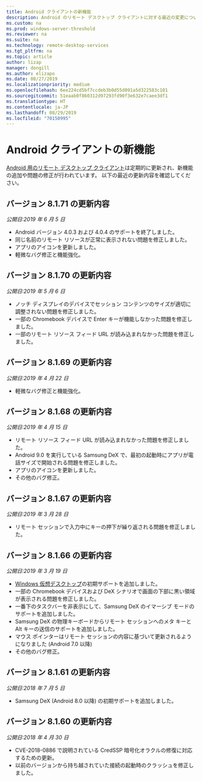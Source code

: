 ```yaml
---
title: Android クライアントの新機能
description: Android のリモート デスクトップ クライアントに対する最近の変更について説明します
ms.custom: na
ms.prod: windows-server-threshold
ms.reviewer: na
ms.suite: na
ms.technology: remote-desktop-services
ms.tgt_pltfrm: na
ms.topic: article
author: lizap
manager: dongill
ms.author: elizapo
ms.date: 08/27/2019
ms.localizationpriority: medium
ms.openlocfilehash: 6ee224cd5bf7ccdeb3b0d55d091a5d322583c101
ms.sourcegitcommit: 51eaab0f860312d97293fd90f3e632e7caee3df1
ms.translationtype: HT
ms.contentlocale: ja-JP
ms.lasthandoff: 08/29/2019
ms.locfileid: "70150995"
---
```

# <a name="whats-new-in-the-android-client"></a>Android クライアントの新機能

[Android 用のリモート デスクトップ クライアント](remote-desktop-android.md)は定期的に更新され、新機能の追加や問題の修正が行われています。 以下の最近の更新内容を確認してください。

## <a name="updates-for-version-8171"></a>バージョン 8.1.71 の更新内容

*公開日:2019 年 6 月 5 日*

- Android バージョン 4.0.3 および 4.0.4 のサポートを終了しました。
- 同じ名前のリモート リソースが正常に表示されない問題を修正しました。
- アプリのアイコンを更新しました。
- 軽微なバグ修正と機能強化。

## <a name="updates-for-version-8170"></a>バージョン 8.1.70 の更新内容

*公開日:2019 年 5 月 6 日*

- ノッチ ディスプレイのデバイスでセッション コンテンツのサイズが適切に調整されない問題を修正しました。
- 一部の Chromebook デバイスで Enter キーが機能しなかった問題を修正しました。
- 一部のリモート リソース フィード URL が読み込まれなかった問題を修正しました。

## <a name="updates-for-version-8169"></a>バージョン 8.1.69 の更新内容

*公開日:2019 年 4 月 22 日*

- 軽微なバグ修正と機能強化。

## <a name="updates-for-version-8168"></a>バージョン 8.1.68 の更新内容

*公開日:2019 年 4 月 15 日*

- リモート リソース フィード URL が読み込まれなかった問題を修正しました。
- Android 9.0 を実行している Samsung DeX で、最初の起動時にアプリが電話サイズで開始される問題を修正しました。
- アプリのアイコンを更新しました。
- その他のバグ修正。

## <a name="updates-for-version-8167"></a>バージョン 8.1.67 の更新内容

*公開日:2019 年 3 月 28 日*

- リモート セッションで入力中にキーの押下が繰り返される問題を修正しました。

## <a name="updates-for-version-8166"></a>バージョン 8.1.66 の更新内容

*公開日:2019 年 3 月 19 日*

- [Windows 仮想デスクトップ](https://aka.ms/wvd)の初期サポートを追加しました。
- 一部の Chromebook デバイスおよび DeX シナリオで画面の下部に黒い領域が表示される問題を修正しました。
- 一番下のタスクバーを非表示にして、Samsung DeX のイマーシブ モードのサポートを追加しました。
- Samsung DeX の物理キーボードからリモート セッションへのメタ キーと Alt キーの送信のサポートを追加しました。
- マウス ポインターはリモート セッションの内容に基づいて更新されるようになりました (Android 7.0 以降)
- その他のバグ修正。

## <a name="updates-for-version-8161"></a>バージョン 8.1.61 の更新内容

*公開日:2018 年 7 月 5 日*

- Samsung DeX (Android 8.0 以降) の初期サポートを追加しました。

## <a name="updates-for-version-8160"></a>バージョン 8.1.60 の更新内容

*公開日:2018 年 4 月 30 日*

- CVE-2018-0886 で説明されている CredSSP 暗号化オラクルの修復に対応するための更新。
- 以前のバージョンから持ち越されていた接続の起動時のクラッシュを修正しました。
